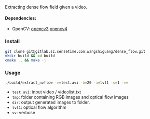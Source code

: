 Extracting dense flow field given a video.

#### Dependencies:
- OpenCV:
[opencv3](https://www.learnopencv.com/install-opencv3-on-ubuntu/)
[opencv4](https://www.learnopencv.com/install-opencv-4-on-ubuntu-16-04/)

### Install

```bash
git clone git@gitlab.sz.sensetime.com:wangshiguang/dense_flow.git
mkdir build && cd build
cmake .. && make -j
```

### Usage

```bash
./build/extract_nvflow -v=test.avi -b=20 -a=tvl1 -s=1 -vv
```

- `test.avi`: input video / videolist.txt
- `tmp`: folder containing RGB images and optical flow images
- `dir`: output generated images to folder.
- `tvl1`: optical flow algorithm
- `vv`: verbose
